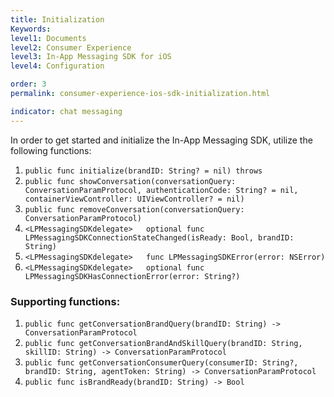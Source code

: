 ```yaml
---
title: Initialization
Keywords:
level1: Documents
level2: Consumer Experience
level3: In-App Messaging SDK for iOS
level4: Configuration

order: 3
permalink: consumer-experience-ios-sdk-initialization.html

indicator: chat messaging
---
```


In order to get started and initialize the In-App Messaging SDK, utilize the following functions:

  1. `public func initialize(brandID: String? = nil) throws`
  2. `public func showConversation(conversationQuery: ConversationParamProtocol, authenticationCode: String? = nil, containerViewController: UIViewController? = nil) `
  3. `public func removeConversation(conversationQuery: ConversationParamProtocol)  `
  4. `<LPMessagingSDKdelegate>   optional func LPMessagingSDKConnectionStateChanged(isReady: Bool, brandID: String)`
  5. `<LPMessagingSDKdelegate>   func LPMessagingSDKError(error: NSError)`
  6. `<LPMessagingSDKdelegate>   optional func LPMessagingSDKHasConnectionError(error: String?)`

### Supporting functions:
  1. `public func getConversationBrandQuery(brandID: String) -> ConversationParamProtocol  `
  2. `public func getConversationBrandAndSkillQuery(brandID: String, skillID: String) -> ConversationParamProtocol ` 
  3. `public func getConversationConsumerQuery(consumerID: String?, brandID: String, agentToken: String) -> ConversationParamProtocol  `
  4. `public func isBrandReady(brandID: String) -> Bool  `
